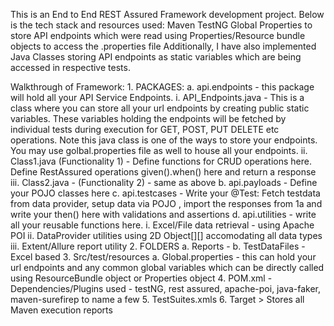 This is an End to End REST Assured Framework development project. Below is the tech stack and resources used:
Maven
TestNG
Global Properties to store API endpoints which were read using Properties/Resource bundle objects to access the .properties file
Additionally, I have also implemented Java Classes storing API endpoints as static variables which are being accessed in respective tests.


Walkthrough of Framework:
	1. PACKAGES:
		a. api.endpoints - this package will hold all your API Service Endpoints.
			i. API_Endpoints.java - This is a class where you can store all your url endpoints by creating public static variables. These variables holding the endpoints will be fetched by individual tests during execution for GET, POST, PUT DELETE etc operations. Note this java class is one of the ways to store your endpoints. You may use golbal.properties file as well to house all your endpoints.
			ii. Class1.java (Functionality 1) - Define functions for CRUD operations here. Define RestAssured operations given().when() here and return a response
			iii. Class2.java - (Functionality 2) - same as above
		b. api.payloads - Define your POJO classes here
		c. api.testcases - Write your @Test: Fetch testdata from data provider, setup data via POJO , import the responses from 1a and write your then() here with validations and assertions
		d. api.utilities - write all your reusable functions here.
			i. Excel/File data retrieval - using Apache POI
			ii. DataProvider utilities using 2D Object[][] accomodating all data types
			iii. Extent/Allure report utility
	2. FOLDERS
		a. Reports - 
		b. TestDataFiles - Excel based
	3. Src/test/resources
		a. Global.properties - this can hold your url endpoints and any common global variables which can be directly called using ResourceBundle object or Properties object
	4. POM.xml - Dependencies/Plugins used - testNG, rest assured, apache-poi, java-faker, maven-surefirep to name a few
	5. TestSuites.xmls
 6. Target > Stores all Maven execution reports
